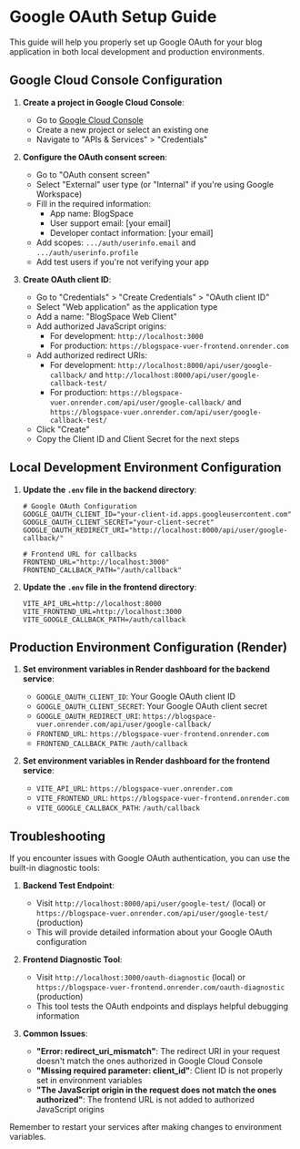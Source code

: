 # Google OAuth Setup Guide

This guide will help you properly set up Google OAuth for your blog application in both local development and production environments.

## Google Cloud Console Configuration

1. **Create a project in Google Cloud Console**:
   - Go to [Google Cloud Console](https://console.cloud.google.com/)
   - Create a new project or select an existing one
   - Navigate to "APIs & Services" > "Credentials"

2. **Configure the OAuth consent screen**:
   - Go to "OAuth consent screen"
   - Select "External" user type (or "Internal" if you're using Google Workspace)
   - Fill in the required information:
     - App name: BlogSpace
     - User support email: [your email]
     - Developer contact information: [your email]
   - Add scopes: `.../auth/userinfo.email` and `.../auth/userinfo.profile`
   - Add test users if you're not verifying your app

3. **Create OAuth client ID**:
   - Go to "Credentials" > "Create Credentials" > "OAuth client ID"
   - Select "Web application" as the application type
   - Add a name: "BlogSpace Web Client"
   - Add authorized JavaScript origins:
     - For development: `http://localhost:3000`
     - For production: `https://blogspace-vuer-frontend.onrender.com`
   - Add authorized redirect URIs:
     - For development: `http://localhost:8000/api/user/google-callback/` and `http://localhost:8000/api/user/google-callback-test/`
     - For production: `https://blogspace-vuer.onrender.com/api/user/google-callback/` and `https://blogspace-vuer.onrender.com/api/user/google-callback-test/`
   - Click "Create"
   - Copy the Client ID and Client Secret for the next steps

## Local Development Environment Configuration

1. **Update the `.env` file in the backend directory**:

   ```env
   # Google OAuth Configuration
   GOOGLE_OAUTH_CLIENT_ID="your-client-id.apps.googleusercontent.com"
   GOOGLE_OAUTH_CLIENT_SECRET="your-client-secret"
   GOOGLE_OAUTH_REDIRECT_URI="http://localhost:8000/api/user/google-callback/"

   # Frontend URL for callbacks
   FRONTEND_URL="http://localhost:3000"
   FRONTEND_CALLBACK_PATH="/auth/callback"
   ```

2. **Update the `.env` file in the frontend directory**:

   ```env
   VITE_API_URL=http://localhost:8000
   VITE_FRONTEND_URL=http://localhost:3000
   VITE_GOOGLE_CALLBACK_PATH=/auth/callback
   ```

## Production Environment Configuration (Render)

1. **Set environment variables in Render dashboard for the backend service**:
   - `GOOGLE_OAUTH_CLIENT_ID`: Your Google OAuth client ID
   - `GOOGLE_OAUTH_CLIENT_SECRET`: Your Google OAuth client secret
   - `GOOGLE_OAUTH_REDIRECT_URI`: `https://blogspace-vuer.onrender.com/api/user/google-callback/`
   - `FRONTEND_URL`: `https://blogspace-vuer-frontend.onrender.com`
   - `FRONTEND_CALLBACK_PATH`: `/auth/callback`

2. **Set environment variables in Render dashboard for the frontend service**:
   - `VITE_API_URL`: `https://blogspace-vuer.onrender.com`
   - `VITE_FRONTEND_URL`: `https://blogspace-vuer-frontend.onrender.com`
   - `VITE_GOOGLE_CALLBACK_PATH`: `/auth/callback`

## Troubleshooting

If you encounter issues with Google OAuth authentication, you can use the built-in diagnostic tools:

1. **Backend Test Endpoint**:
   - Visit `http://localhost:8000/api/user/google-test/` (local) or `https://blogspace-vuer.onrender.com/api/user/google-test/` (production)
   - This will provide detailed information about your Google OAuth configuration

2. **Frontend Diagnostic Tool**:
   - Visit `http://localhost:3000/oauth-diagnostic` (local) or `https://blogspace-vuer-frontend.onrender.com/oauth-diagnostic` (production)
   - This tool tests the OAuth endpoints and displays helpful debugging information

3. **Common Issues**:
   - **"Error: redirect_uri_mismatch"**: The redirect URI in your request doesn't match the ones authorized in Google Cloud Console
   - **"Missing required parameter: client_id"**: Client ID is not properly set in environment variables
   - **"The JavaScript origin in the request does not match the ones authorized"**: The frontend URL is not added to authorized JavaScript origins

Remember to restart your services after making changes to environment variables.
